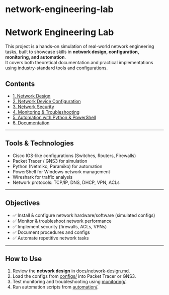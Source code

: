 # network-engineering-lab
# Network Engineering Lab

This project is a hands-on simulation of real-world network engineering tasks, built to showcase skills in **network design, configuration, monitoring, and automation**.  
It covers both theoretical documentation and practical implementations using industry-standard tools and configurations.

## Contents
- [1. Network Design](./docs/network-design.md)
- [2. Network Device Configuration](./configs/)
- [3. Network Security](./security/)
- [4. Monitoring & Troubleshooting](./monitoring/)
- [5. Automation with Python & PowerShell](./automation/)
- [6. Documentation](./docs/)

---

## Tools & Technologies
- Cisco IOS-like configurations (Switches, Routers, Firewalls)
- Packet Tracer / GNS3 for simulation
- Python (Netmiko, Paramiko) for automation
- PowerShell for Windows network management
- Wireshark for traffic analysis
- Network protocols: TCP/IP, DNS, DHCP, VPN, ACLs

---

## Objectives
- ✅ Install & configure network hardware/software (simulated configs)  
- ✅ Monitor & troubleshoot network performance  
- ✅ Implement security (firewalls, ACLs, VPNs)  
- ✅ Document procedures and configs  
- ✅ Automate repetitive network tasks  

---

## How to Use
1. Review the **network design** in [docs/network-design.md](./docs/network-design.md).
2. Load the configs from [configs/](./configs/) into Packet Tracer or GNS3.
3. Test monitoring and troubleshooting using [monitoring/](./monitoring/).
4. Run automation scripts from [automation/](./automation/).
